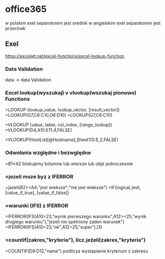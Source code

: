 # office365
w polskim exel separotorem jest srednik
w angielskim exel separatorem jest przecinek

## Exel
https://exceljet.net/excel-functions/excel-lookup-function

### Data Validation
data -> data Validation

### Excel lookup(wyszukaj) v vlookup(wszukaj pionowo) Functions
=LOOKUP (lookup_value, lookup_vector, [result_vector])
=LOOKUP(G7,C6:C10,D6:D10)
=LOOKUP(G7,C6:C10)

=VLOOKUP (value, table, col_index, [range_lookup])
=VLOOKUP(D4,A10:E11,4,FALSE)

=VLOOKUP(HostList[@Hostname],Sheet1!D:E,2,FALSE)

### Odwołania względne i bezwględne
=$B$1*$A$2
blokujemy kolumne lub wiersze lub obje jednoczesnie

### =jezeli moze byz z IFERROR
=jazeli(B2>=A4;"jest wieksze";"nie jest wieksze")
=IF(logical_test, [value_if_true], [value_if_false])

### =warunki (IFS) z IFERROR
=IFERROR(IFS(A10=23,"wynik pierwszego warunku",A12>=25,"wynik drugiego warunku"),"jezeli nie spelniony zaden warunek")
=IFERROR(IFS(A10=23,"ok",A12=25,"super"),I3)

### =countif(zakres,"kryteria"), licz.jeżeli(zakres,"kryteria")
=COUNTIF(D9:D12,"name")
podlicza wystapienie kryterium z zakresu
